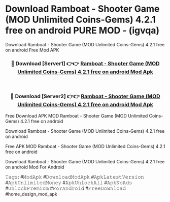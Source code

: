 # Download Ramboat - Shooter Game (MOD Unlimited Coins-Gems) 4.2.1 free on android PURE MOD - (igvqa)
Download Ramboat - Shooter Game (MOD Unlimited Coins-Gems) 4.2.1 free on android Free Mod APK

<div align="center">
<h3>🔴 Download [Server1] 👉👉 <a href="https://apk-comot.site?title=Ramboat_-_Shooter_Game_(MOD_Unlimited_Coins-Gems)_4.2.1_free_on_android">Ramboat - Shooter Game (MOD Unlimited Coins-Gems) 4.2.1 free on android Mod Apk</a></h3><br>

<h3>🔴 Download [Server2] 👉👉 <a href="https://apk-comot.site?title=Ramboat_-_Shooter_Game_(MOD_Unlimited_Coins-Gems)_4.2.1_free_on_android">Ramboat - Shooter Game (MOD Unlimited Coins-Gems) 4.2.1 free on android Mod Apk</a></h3>
</div>


Free Download APK MOD Ramboat - Shooter Game (MOD Unlimited Coins-Gems) 4.2.1 free on android

Download Ramboat - Shooter Game (MOD Unlimited Coins-Gems) 4.2.1 free on android 

Free APK MOD Ramboat - Shooter Game (MOD Unlimited Coins-Gems) 4.2.1 free on android 

Download Ramboat - Shooter Game (MOD Unlimited Coins-Gems) 4.2.1 free on android Mod For Android

𝚃𝚊𝚐𝚜: #𝙼𝚘𝚍𝙰𝚙𝚔 #𝙳𝚘𝚠𝚗𝚕𝚘𝚊𝚍𝙼𝚘𝚍𝙰𝚙𝚔 #𝙰𝚙𝚔𝙻𝚊𝚝𝚎𝚜𝚝𝚅𝚎𝚛𝚜𝚒𝚘𝚗 #𝙰𝚙𝚔𝚄𝚗𝚕𝚒𝚖𝚒𝚝𝚎𝚍𝙼𝚘𝚗𝚎𝚢 #𝙰𝚙𝚔𝚄𝚗𝚕𝚘𝚌𝚔𝙰𝚕𝚕 #𝙰𝚙𝚔𝙽𝚘𝙰𝚍𝚜 #𝚄𝚗𝚕𝚘𝚌𝚔𝙿𝚛𝚎𝚖𝚒𝚞𝚖 #𝙵𝚘𝚛𝙰𝚗𝚍𝚛𝚘𝚒𝚍 #𝙵𝚛𝚎𝚎𝙳𝚘𝚠𝚗𝚕𝚘𝚊𝚍 #home_design_mod_apk